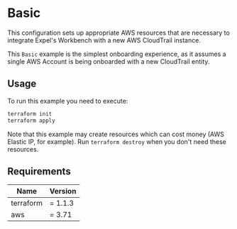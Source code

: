 # Basic

This configuration sets up appropriate AWS resources that are necessary to integrate Expel's Workbench with a new AWS CloudTrail instance.

This `Basic` example is the simplest onboarding experience, as it assumes a single AWS Account is being onboarded with a new CloudTrail entity.

## Usage


To run this example you need to execute:

```bash
terraform init
terraform apply
```

Note that this example may create resources which can cost money (AWS Elastic IP, for example). Run `terraform destroy` when you don't need these resources.

## Requirements

| Name | Version |
|------|---------|
| terraform | = 1.1.3 |
| aws | = 3.71 |